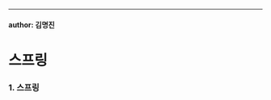 ---
#### author: 김명진

# 스프링 

### 1.  스프링

<!--stackedit_data:
eyJoaXN0b3J5IjpbLTg4NDQ4Mjk3MiwxOTQzOTYzMTc5XX0=
-->